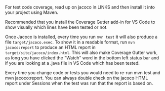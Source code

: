 For test code coverage, read up on jacoco in LINKS and then install it into your project using Maven.

Recommended that you install the Coverage Gutter add-in for VS Code to show visually which lines have been tested or not.

Once Jacoco is installed, every time you run `mvn test` it will also produce a file `target/jacoco.exec`. To show it in a readable format, run `mvn jacoco:report` to produce an HTML report in `target/site/jacoco/index.html`. This will also make Coverage Gutter work, as long you have clicked the "Watch" word in the bottom left status bar and if you are looking at a .java file in VS Code which has been tested.

Every time you change code or tests you would need to re-run mvn test and mvn jacoco:report. You can always double check on the jacoco HTML report under Sessions when the test was run that the report is based on.